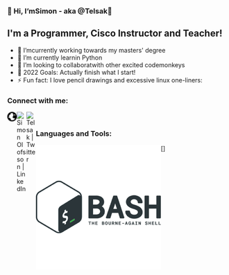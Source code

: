 
### 👋 Hi, I’mSimon - aka @Telsak👋

## I'm a Programmer, Cisco Instructor and Teacher!
- 👀 I’mcurrently working towards my masters' degree
- 🌱 I’m currently learnin Python
- 💞️ I’m looking to collaboratwith other excited codemonkeys
- 🥅 2022 Goals: Actually finish what I start!
- ⚡ Fun fact: I love pencil drawings and excessive linux one-liners:

### Connect with me:

[<img align="left" alt="telsak.se" width="22px" src="https://raw.githubusercontent.com/iconic/open-iconic/master/svg/globe.svg" />][website]
[<img align="left" alt="Simon Olofsson | LinkedIn" width="22px" src="https://cdn.jsdelivr.net/npm/simple-icons@v3/icons/linkedin.svg" />][linkedin]
[<img align="left" alt="Telsak | Twitter" width="22px" src="https://cdn.jsdelivr.net/npm/simple-icons@v3/icons/twitter.svg" />][twitter]

<br />

[linkedin]: https://www.linkedin.com/in/simonolofsson
[twitter]: https://twitter.com/telsak
[website]: https://www.telsak.se

### Languages and Tools:

[<img align="left" alt="Bash" src="https://raw.githubusercontent.com/github/explore/80688e429a7d4ef2fca1e82350fe8e3517d3494d/topics/bash/bash.png" />]


<!---
Telsak/Telsak is a ✨ special ✨ repository because its `README.md` (this file) appears on your GitHub profile.
You can click the Preview link to take a look at your changes.
--->
